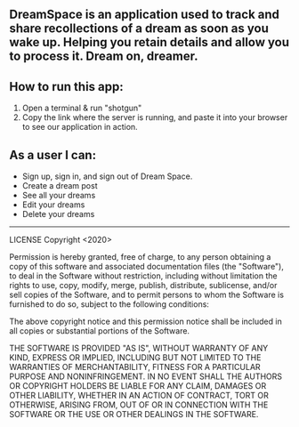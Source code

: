 
DreamSpace is an application used to track and share recollections of a dream as soon as you wake up. Helping you retain details and allow you to process it. Dream on, dreamer.
---------------------------------------------------------------------


How to run this app:
--------------------
1. Open a terminal & run "shotgun"
2. Copy the link where the server is running, and paste it into your browser to see our application in action.


As a user I can:
-----------------
* Sign up, sign in, and sign out of Dream Space.
* Create a dream post
* See all your dreams
* Edit your dreams
* Delete your dreams

------------------------------------------------

LICENSE
Copyright <2020> <COPYRIGHT samara-amanda>

Permission is hereby granted, free of charge, to any person obtaining a copy of this software and associated documentation files (the "Software"), to deal in the Software without restriction, including without limitation the rights to use, copy, modify, merge, publish, distribute, sublicense, and/or sell copies of the Software, and to permit persons to whom the Software is furnished to do so, subject to the following conditions:

The above copyright notice and this permission notice shall be included in all copies or substantial portions of the Software.

THE SOFTWARE IS PROVIDED "AS IS", WITHOUT WARRANTY OF ANY KIND, EXPRESS OR IMPLIED, INCLUDING BUT NOT LIMITED TO THE WARRANTIES OF MERCHANTABILITY, FITNESS FOR A PARTICULAR PURPOSE AND NONINFRINGEMENT. IN NO EVENT SHALL THE AUTHORS OR COPYRIGHT HOLDERS BE LIABLE FOR ANY CLAIM, DAMAGES OR OTHER LIABILITY, WHETHER IN AN ACTION OF CONTRACT, TORT OR OTHERWISE, ARISING FROM, OUT OF OR IN CONNECTION WITH THE SOFTWARE OR THE USE OR OTHER DEALINGS IN THE SOFTWARE.